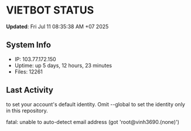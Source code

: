 # VIETBOT STATUS
**Updated**: Fri Jul 11 08:35:38 AM +07 2025

## System Info
- IP: 103.77.172.150
- Uptime: up 5 days, 12 hours, 23 minutes
- Files: 12261

## Last Activity

to set your account's default identity.
Omit --global to set the identity only in this repository.

fatal: unable to auto-detect email address (got 'root@vinh3690.(none)')
